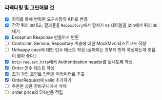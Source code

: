 ### 리팩터링 및 고민해볼 것

- [x] 회의를 통해 변화한 요구사항의 API로 변경
- [x] 각각 쿼리 보내고, 결과물을 `Repository`에서 합치기 vs 테이블을 join해서 쿼리 보내기
- [x] Exception Response 만들어서 반환
- [ ] Controller, Service, Repository 계층에 대한 MockMvc 테스트코드 작성
- [ ] Unhappy case에 대한 인수 테스트 작성 (실패하는 것부터 먼저 작성하는게 호흡이 짧아 좋다.)
- [x] `http-request.http`에서 Authentication header를 보내도록 작성
- [x] Order 인수 테스트 작성
- [x] 초기 가입 포인트 입력을 파라미터로 추출
- [x] OrderRequest에 valid 추가하기
- [ ] 주문한 상품 장바구니에서 삭제
- [ ] order price의 5%만큼 적립
